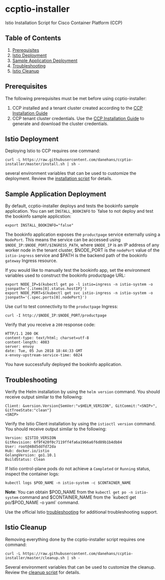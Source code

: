 # ccptio-installer
Istio Installation Script for Cisco Container Platform (CCP)

## Table of Contents

   1. [Prerequisites](#prerequisites)
   2. [Istio Deployment](#istio-deployment)
   3. [Sample Application Deployment](#sample-application-deployment)
   4. [Troubleshooting](#troubleshooting)
   5. [Istio Cleanup](#istio-cleanup)

## Prerequisites

The following prerequisites must be met before using ccptio-installer:

1. CCP installed and a tenant cluster created according to the [CCP Installation Guide](https://www.cisco.com/c/en/us/td/docs/net_mgmt/cisco_container_platform/1-0/Installation_Guide/CCP-Installation-Guide-01/CCP-Installation-Guide-01_chapter_00.html)
2. CCP tenant cluster credentials. Use the [CCP Installation Guide](https://www.cisco.com/c/en/us/td/docs/net_mgmt/cisco_container_platform/1-0/Installation_Guide/CCP-Installation-Guide-01/CCP-Installation-Guide-01_chapter_00.html) to generate and download the cluster credentials.

## Istio Deployment

Deploying Istio to CCP requires one command:
```
curl -L https://raw.githubusercontent.com/danehans/ccptio-installer/master/install.sh | sh -
```

several environment variables that can be used to customize the deployment. Review the
[installation script](https://github.com/danehans/ccptio-installer/blob/master/install.sh) for details.

## Sample Application Deployment

By default, ccptio-installer deploys and tests the bookinfo sample application. You can set `INSTALL_BOOKINFO` to `false to
not deploy and test the bookinfo sample applicstion:
```
export INSTALL_BOOKINFO="false"
```

The bookinfo application exposes the `productpage` service externally using a `NodePort`. This means the service can
be accessed using `$NODE_IP:$NODE_PORT/$INGRESS_PATH`, where `$NODE_IP` is an IP address of any worker node in the tenant
cluster, $NODE_PORT is the `nodePort` value of the `istio-ingress` service and $PATH is the backend path of the bookinfo
`gateway` Ingress resource.

If you would like to manually test the bookinfo app, set the environment variables used to construct the bookinfo
productpage URL:
```
export NODE_IP=$(kubectl get po -l istio=ingress -n istio-system -o jsonpath='{.items[0].status.hostIP}')
export NODE_PORT=$(kubectl get svc istio-ingress -n istio-system -o jsonpath='{.spec.ports[0].nodePort}')
```

Use curl to test connectivity to the `productpage` Ingress:
```
curl -I http://$NODE_IP:$NODE_PORT/productpage
```

Verify that you receive a `200` response code:
```
HTTP/1.1 200 OK
content-type: text/html; charset=utf-8
content-length: 4083
server: envoy
date: Tue, 05 Jun 2018 18:44:33 GMT
x-envoy-upstream-service-time: 6024
```

You have successfully deployed the bookinfo application.

## Troubleshooting

Verify the Helm installation by using the `helm version` command. You should receive output similar to the following:
```
Client: &version.Version{SemVer:"v$HELM_VERSION", GitCommit:"<SNIP>", GitTreeState:"clean"}
<SNIP>
```

Verify the Istio Client installation by using the `istioctl version` command. You should receive output similar to the following:
```
Version: $ISTIO_VERSION
GitRevision: 6f9f420f0c7119ff4fa6a1966a6f6d89b1b4db84
User: root@48d5ddfd72da
Hub: docker.io/istio
GolangVersion: go1.10.1
BuildStatus: Clean
```

If Istio control-plane pods do not achieve a `Completed` or `Running` status, inspect the container logs:

```
kubectl logs $POD_NAME -n istio-system -c $CONTAINER_NAME
```
__Note__: You can obtain $POD_NAME from the `kubectl get po -n istio-system` command and $CONTAINER_NAME from the `kubectl get po/$POD_NAME -o yaml` command.

Use the official Istio [troubleshooting](https://istio.io/help/troubleshooting/) for additional troubleshooting support.

## Istio Cleanup

Removing everything done by the ccptio-installer script requires one command:
```
curl -L https://raw.githubusercontent.com/danehans/ccptio-installer/master/cleanup.sh | sh -
```
Several environment variables that can be used to customize the cleanup. Review the
[cleanup script](https://github.com/danehans/ccptio-installer/blob/master/cleanup.sh) for details.

